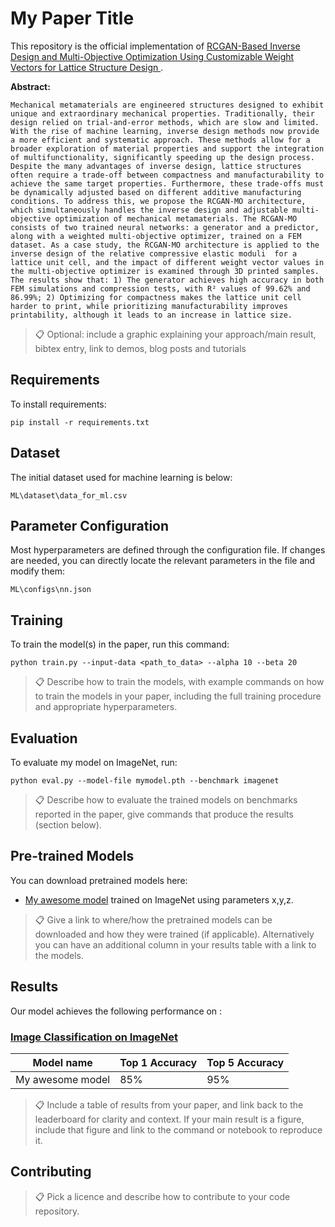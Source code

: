
# My Paper Title

This repository is the official implementation of [RCGAN-Based Inverse Design and Multi-Objective Optimization Using Customizable Weight Vectors for Lattice Structure Design ](xxx). 

**Abstract:**

    Mechanical metamaterials are engineered structures designed to exhibit unique and extraordinary mechanical properties. Traditionally, their design relied on trial-and-error methods, which are slow and limited. With the rise of machine learning, inverse design methods now provide a more efficient and systematic approach. These methods allow for a broader exploration of material properties and support the integration of multifunctionality, significantly speeding up the design process. Despite the many advantages of inverse design, lattice structures often require a trade-off between compactness and manufacturability to achieve the same target properties. Furthermore, these trade-offs must be dynamically adjusted based on different additive manufacturing conditions. To address this, we propose the RCGAN-MO architecture, which simultaneously handles the inverse design and adjustable multi-objective optimization of mechanical metamaterials. The RCGAN-MO consists of two trained neural networks: a generator and a predictor, along with a weighted multi-objective optimizer, trained on a FEM dataset. As a case study, the RCGAN-MO architecture is applied to the inverse design of the relative compressive elastic moduli  for a lattice unit cell, and the impact of different weight vector values in the multi-objective optimizer is examined through 3D printed samples. The results show that: 1) The generator achieves high accuracy in both FEM simulations and compression tests, with R² values of 99.62% and 86.99%; 2) Optimizing for compactness makes the lattice unit cell harder to print, while prioritizing manufacturability improves printability, although it leads to an increase in lattice size.

>📋  Optional: include a graphic explaining your approach/main result, bibtex entry, link to demos, blog posts and tutorials

## Requirements

To install requirements:

```setup
pip install -r requirements.txt
```

## Dataset

The initial dataset used for machine learning is below:
```dataset
ML\dataset\data_for_ml.csv
```

## Parameter Configuration

Most hyperparameters are defined through the configuration file. If changes are needed, you can directly locate the relevant parameters in the file and modify them:

```parameter
ML\configs\nn.json
```

## Training

To train the model(s) in the paper, run this command:

```train
python train.py --input-data <path_to_data> --alpha 10 --beta 20
```

>📋  Describe how to train the models, with example commands on how to train the models in your paper, including the full training procedure and appropriate hyperparameters.

## Evaluation

To evaluate my model on ImageNet, run:

```eval
python eval.py --model-file mymodel.pth --benchmark imagenet
```

>📋  Describe how to evaluate the trained models on benchmarks reported in the paper, give commands that produce the results (section below).

## Pre-trained Models

You can download pretrained models here:

- [My awesome model](https://drive.google.com/mymodel.pth) trained on ImageNet using parameters x,y,z. 

>📋  Give a link to where/how the pretrained models can be downloaded and how they were trained (if applicable).  Alternatively you can have an additional column in your results table with a link to the models.

## Results

Our model achieves the following performance on :

### [Image Classification on ImageNet](https://paperswithcode.com/sota/image-classification-on-imagenet)

| Model name         | Top 1 Accuracy  | Top 5 Accuracy |
| ------------------ |---------------- | -------------- |
| My awesome model   |     85%         |      95%       |

>📋  Include a table of results from your paper, and link back to the leaderboard for clarity and context. If your main result is a figure, include that figure and link to the command or notebook to reproduce it. 


## Contributing

>📋  Pick a licence and describe how to contribute to your code repository. 

